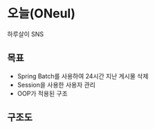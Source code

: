 # 오늘(ONeul)
하루살이 SNS
## 목표
- Spring Batch를 사용하여 24시간 지난 게시물 삭제
- Session을 사용한 사용자 관리
- OOP가 적용된 구조
## 구조도